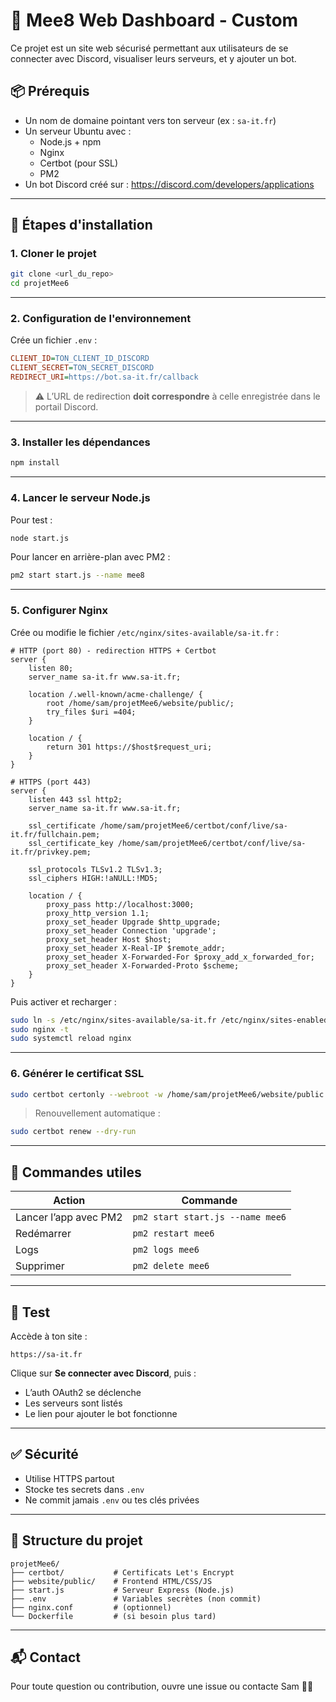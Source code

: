 # 🚀 Mee8 Web Dashboard - Custom

Ce projet est un site web sécurisé permettant aux utilisateurs de se connecter avec Discord, visualiser leurs serveurs, et y ajouter un bot.

## 📦 Prérequis

- Un nom de domaine pointant vers ton serveur (ex : `sa-it.fr`)
- Un serveur Ubuntu avec :
  - Node.js + npm
  - Nginx
  - Certbot (pour SSL)
  - PM2
- Un bot Discord créé sur : https://discord.com/developers/applications

---

## 🔧 Étapes d'installation

### 1. Cloner le projet

```bash
git clone <url_du_repo>
cd projetMee6
```

---

### 2. Configuration de l'environnement

Crée un fichier `.env` :

```ini
CLIENT_ID=TON_CLIENT_ID_DISCORD
CLIENT_SECRET=TON_SECRET_DISCORD
REDIRECT_URI=https://bot.sa-it.fr/callback
```

> ⚠️ L’URL de redirection **doit correspondre** à celle enregistrée dans le portail Discord.

---

### 3. Installer les dépendances

```bash
npm install
```

---

### 4. Lancer le serveur Node.js

Pour test :

```bash
node start.js
```

Pour lancer en arrière-plan avec PM2 :

```bash
pm2 start start.js --name mee8
```

---

### 5. Configurer Nginx

Crée ou modifie le fichier `/etc/nginx/sites-available/sa-it.fr` :

```nginx
# HTTP (port 80) - redirection HTTPS + Certbot
server {
    listen 80;
    server_name sa-it.fr www.sa-it.fr;

    location /.well-known/acme-challenge/ {
        root /home/sam/projetMee6/website/public/;
        try_files $uri =404;
    }

    location / {
        return 301 https://$host$request_uri;
    }
}

# HTTPS (port 443)
server {
    listen 443 ssl http2;
    server_name sa-it.fr www.sa-it.fr;

    ssl_certificate /home/sam/projetMee6/certbot/conf/live/sa-it.fr/fullchain.pem;
    ssl_certificate_key /home/sam/projetMee6/certbot/conf/live/sa-it.fr/privkey.pem;

    ssl_protocols TLSv1.2 TLSv1.3;
    ssl_ciphers HIGH:!aNULL:!MD5;

    location / {
        proxy_pass http://localhost:3000;
        proxy_http_version 1.1;
        proxy_set_header Upgrade $http_upgrade;
        proxy_set_header Connection 'upgrade';
        proxy_set_header Host $host;
        proxy_set_header X-Real-IP $remote_addr;
        proxy_set_header X-Forwarded-For $proxy_add_x_forwarded_for;
        proxy_set_header X-Forwarded-Proto $scheme;
    }
}
```

Puis activer et recharger :

```bash
sudo ln -s /etc/nginx/sites-available/sa-it.fr /etc/nginx/sites-enabled/
sudo nginx -t
sudo systemctl reload nginx
```

---

### 6. Générer le certificat SSL

```bash
sudo certbot certonly --webroot -w /home/sam/projetMee6/website/public -d sa-it.fr -d www.sa-it.fr
```

> Renouvellement automatique :  
```bash
sudo certbot renew --dry-run
```

---

## 🔁 Commandes utiles

| Action                  | Commande                         |
|------------------------|----------------------------------|
| Lancer l’app avec PM2  | `pm2 start start.js --name mee6` |
| Redémarrer             | `pm2 restart mee6`               |
| Logs                   | `pm2 logs mee6`                  |
| Supprimer              | `pm2 delete mee6`                |

---

## 🧪 Test

Accède à ton site :
```
https://sa-it.fr
```

Clique sur **Se connecter avec Discord**, puis :
- L’auth OAuth2 se déclenche
- Les serveurs sont listés
- Le lien pour ajouter le bot fonctionne

---

## ✅ Sécurité

- Utilise HTTPS partout
- Stocke tes secrets dans `.env`
- Ne commit jamais `.env` ou tes clés privées

---

## 📁 Structure du projet

```
projetMee6/
├── certbot/           # Certificats Let's Encrypt
├── website/public/    # Frontend HTML/CSS/JS
├── start.js           # Serveur Express (Node.js)
├── .env               # Variables secrètes (non commit)
├── nginx.conf         # (optionnel)
└── Dockerfile         # (si besoin plus tard)
```

---

## 📬 Contact

Pour toute question ou contribution, ouvre une issue ou contacte Sam 👨‍💻
